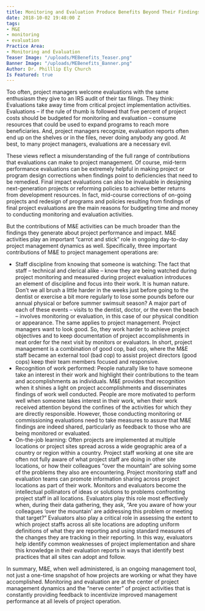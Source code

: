 ```yaml
---
title: Monitoring and Evaluation Produce Benefits Beyond Their Findings and Recommendations
date: 2018-10-02 19:48:00 Z
tags:
- M&E
- monitoring
- evaluation
Practice Area:
- Monitoring and Evaluation
Teaser Image: "/uploads/MEBenefits_Teaser.png"
Banner Image: "/uploads/MEBenefits_Banner.png"
Author: Dr. Philllip Ely Church
Is Featured: true
---
```


Too often, project managers welcome evaluations with the same enthusiasm they give to an IRS audit of their tax filings. They think: Evaluations take away time from critical project implementation activities.  Evaluations – if the rule of thumb is followed that five percent of project costs should be budgeted for monitoring and evaluation – consume resources that could be used to expand programs to reach more beneficiaries. And, project managers recognize, evaluation reports often end up on the shelves or in the files, never doing anybody any good.  At best, to many project managers, evaluations are a necessary evil.

These views reflect a misunderstanding of the full range of contributions that evaluations can make to project management. Of course, mid-term performance evaluations can be extremely helpful in making project or program design corrections when findings point to deficiencies that need to be remedied.  Final impact evaluations can also be invaluable in designing next-generation projects or reforming policies to achieve better returns from development resources.  In fact, mid-course corrections of on-going projects and redesign of programs and policies resulting from findings of final project evaluations are the main reasons for budgeting time and money to conducting monitoring and evaluation activities.

But the contributions of M&E activities can be much broader than the findings they generate about project performance and impact.  M&E activities play an important “carrot and stick” role in ongoing day-to-day project management dynamics as well. Specifically, three important contributions of M&E to project management operations are:
* Staff discipline from knowing that someone is watching:  The fact that staff – technical and clerical alike – know they are being watched during project monitoring and measured during project evaluation introduces an element of discipline and focus into their work. It is human nature.  Don’t we all brush a little harder in the weeks just before going to the dentist or exercise a bit more regularly to lose some pounds before our annual physical or before summer swimsuit season?  A major part of each of these events – visits to the dentist, doctor, or the even the beach – involves monitoring or evaluation, in this case of our physical condition or appearance. The same applies to project management.  Project managers want to look good.  So, they work harder to achieve project objectives and to keep documentation of project accomplishments in neat order for the next visit by monitors or evaluators.  In short, project management is a combination of good cop, bad cop, where the M&E staff became an external tool (bad cop) to assist project directors (good cops) keep their team members focused and responsive. 
* Recognition of work performed: People naturally like to have someone take an interest in their work and highlight their contributions to the team and accomplishments as individuals.  M&E provides that recognition when it shines a light on project accomplishments and disseminates findings of work well conducted. People are more motivated to perform well when someone takes interest in their work, when their work received attention beyond the confines of the activities for which they are directly responsible. However, those conducting monitoring or commissioning evaluations need to take measures to assure that M&E findings are indeed shared, particularly as feedback to those who are being monitored or evaluated. 
* On-the-job learning: Often projects are implemented at multiple locations or project sites spread across a wide geographic area of a country or region within a country.  Project staff working at one site are often not fully aware of what project staff are doing in other site locations, or how their colleagues “over the mountain” are solving some of the problems they also are encountering. Project monitoring staff and evaluation teams can promote information sharing across project locations as part of their work. Monitors and evaluators become the intellectual pollinators of ideas or solutions to problems confronting project staff in all locations. Evaluators play this role most effectively when, during their data gathering, they ask, “Are you aware of how your colleagues ‘over the mountain’ are addressing this problem or meeting that target?”  Evaluators also play a critical role in assessing the extent to which project staffs across all site locations are adopting uniform definitions of what they are reporting and using standard measures of the changes they are tracking in their reporting. In this way, evaluators help identify common weaknesses of project implementation and share this knowledge in their evaluation reports in ways that identify best practices that all sites can adopt and follow. 

In summary, M&E, when well administered, is an ongoing management tool, not just a one-time snapshot of how projects are working or what they have accomplished. Monitoring and evaluation are at the center of project management dynamics and the “nerve center” of project activities that is constantly providing feedback to incentivize improved management performance at all levels of project operation. 
